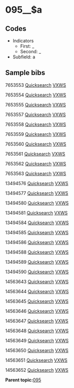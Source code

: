 # 095\_\_$a

## Codes

-   Indicators
    -   First: \_
    -   Second: \_
-   Subfield: a

## Sample bibs

7653553 [Quicksearch](https://search.library.yale.edu/catalog/7653553) [VXWS](http://prodorbis.library.yale.edu:7014/vxws/GetHoldingsService?bibId=7653553)

7653554 [Quicksearch](https://search.library.yale.edu/catalog/7653554) [VXWS](http://prodorbis.library.yale.edu:7014/vxws/GetHoldingsService?bibId=7653554)

7653555 [Quicksearch](https://search.library.yale.edu/catalog/7653555) [VXWS](http://prodorbis.library.yale.edu:7014/vxws/GetHoldingsService?bibId=7653555)

7653557 [Quicksearch](https://search.library.yale.edu/catalog/7653557) [VXWS](http://prodorbis.library.yale.edu:7014/vxws/GetHoldingsService?bibId=7653557)

7653558 [Quicksearch](https://search.library.yale.edu/catalog/7653558) [VXWS](http://prodorbis.library.yale.edu:7014/vxws/GetHoldingsService?bibId=7653558)

7653559 [Quicksearch](https://search.library.yale.edu/catalog/7653559) [VXWS](http://prodorbis.library.yale.edu:7014/vxws/GetHoldingsService?bibId=7653559)

7653560 [Quicksearch](https://search.library.yale.edu/catalog/7653560) [VXWS](http://prodorbis.library.yale.edu:7014/vxws/GetHoldingsService?bibId=7653560)

7653561 [Quicksearch](https://search.library.yale.edu/catalog/7653561) [VXWS](http://prodorbis.library.yale.edu:7014/vxws/GetHoldingsService?bibId=7653561)

7653562 [Quicksearch](https://search.library.yale.edu/catalog/7653562) [VXWS](http://prodorbis.library.yale.edu:7014/vxws/GetHoldingsService?bibId=7653562)

7653563 [Quicksearch](https://search.library.yale.edu/catalog/7653563) [VXWS](http://prodorbis.library.yale.edu:7014/vxws/GetHoldingsService?bibId=7653563)

13494576 [Quicksearch](https://search.library.yale.edu/catalog/13494576) [VXWS](http://prodorbis.library.yale.edu:7014/vxws/GetHoldingsService?bibId=13494576)

13494577 [Quicksearch](https://search.library.yale.edu/catalog/13494577) [VXWS](http://prodorbis.library.yale.edu:7014/vxws/GetHoldingsService?bibId=13494577)

13494580 [Quicksearch](https://search.library.yale.edu/catalog/13494580) [VXWS](http://prodorbis.library.yale.edu:7014/vxws/GetHoldingsService?bibId=13494580)

13494581 [Quicksearch](https://search.library.yale.edu/catalog/13494581) [VXWS](http://prodorbis.library.yale.edu:7014/vxws/GetHoldingsService?bibId=13494581)

13494584 [Quicksearch](https://search.library.yale.edu/catalog/13494584) [VXWS](http://prodorbis.library.yale.edu:7014/vxws/GetHoldingsService?bibId=13494584)

13494585 [Quicksearch](https://search.library.yale.edu/catalog/13494585) [VXWS](http://prodorbis.library.yale.edu:7014/vxws/GetHoldingsService?bibId=13494585)

13494586 [Quicksearch](https://search.library.yale.edu/catalog/13494586) [VXWS](http://prodorbis.library.yale.edu:7014/vxws/GetHoldingsService?bibId=13494586)

13494588 [Quicksearch](https://search.library.yale.edu/catalog/13494588) [VXWS](http://prodorbis.library.yale.edu:7014/vxws/GetHoldingsService?bibId=13494588)

13494589 [Quicksearch](https://search.library.yale.edu/catalog/13494589) [VXWS](http://prodorbis.library.yale.edu:7014/vxws/GetHoldingsService?bibId=13494589)

13494590 [Quicksearch](https://search.library.yale.edu/catalog/13494590) [VXWS](http://prodorbis.library.yale.edu:7014/vxws/GetHoldingsService?bibId=13494590)

14563643 [Quicksearch](https://search.library.yale.edu/catalog/14563643) [VXWS](http://prodorbis.library.yale.edu:7014/vxws/GetHoldingsService?bibId=14563643)

14563644 [Quicksearch](https://search.library.yale.edu/catalog/14563644) [VXWS](http://prodorbis.library.yale.edu:7014/vxws/GetHoldingsService?bibId=14563644)

14563645 [Quicksearch](https://search.library.yale.edu/catalog/14563645) [VXWS](http://prodorbis.library.yale.edu:7014/vxws/GetHoldingsService?bibId=14563645)

14563646 [Quicksearch](https://search.library.yale.edu/catalog/14563646) [VXWS](http://prodorbis.library.yale.edu:7014/vxws/GetHoldingsService?bibId=14563646)

14563647 [Quicksearch](https://search.library.yale.edu/catalog/14563647) [VXWS](http://prodorbis.library.yale.edu:7014/vxws/GetHoldingsService?bibId=14563647)

14563648 [Quicksearch](https://search.library.yale.edu/catalog/14563648) [VXWS](http://prodorbis.library.yale.edu:7014/vxws/GetHoldingsService?bibId=14563648)

14563649 [Quicksearch](https://search.library.yale.edu/catalog/14563649) [VXWS](http://prodorbis.library.yale.edu:7014/vxws/GetHoldingsService?bibId=14563649)

14563650 [Quicksearch](https://search.library.yale.edu/catalog/14563650) [VXWS](http://prodorbis.library.yale.edu:7014/vxws/GetHoldingsService?bibId=14563650)

14563651 [Quicksearch](https://search.library.yale.edu/catalog/14563651) [VXWS](http://prodorbis.library.yale.edu:7014/vxws/GetHoldingsService?bibId=14563651)

14563652 [Quicksearch](https://search.library.yale.edu/catalog/14563652) [VXWS](http://prodorbis.library.yale.edu:7014/vxws/GetHoldingsService?bibId=14563652)

**Parent topic:**[095](../../tags/095/095.md)

